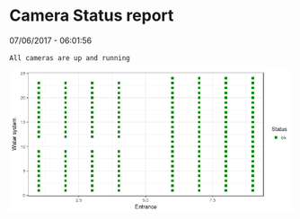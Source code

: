 Camera Status report
================
07/06/2017 - 06:01:56

    All cameras are up and running

![](camreport_files/figure-markdown_github/unnamed-chunk-2-1.png)
